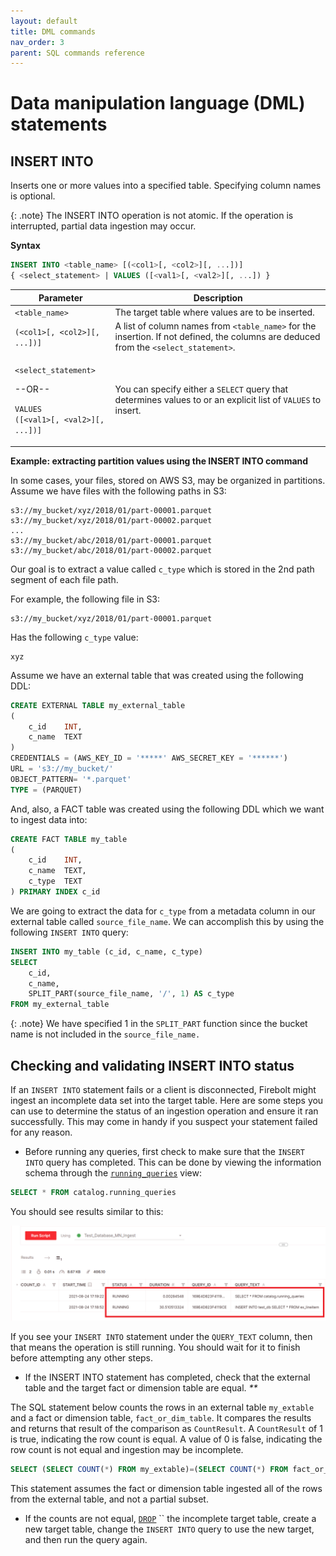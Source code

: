 ```yaml
---
layout: default
title: DML commands
nav_order: 3
parent: SQL commands reference
---
```


# Data manipulation language (DML) statements

## INSERT INTO

Inserts one or more values into a specified table. Specifying column names is optional.

{: .note}
The INSERT INTO operation is not atomic. If the operation is interrupted, partial data ingestion may occur.

**Syntax**

```sql
INSERT INTO <table_name> [(<col1>[, <col2>][, ...])]
{ <select_statement> | VALUES ([<val1>[, <val2>][, ...]) }
```

| Parameter                                                                                                                | Description                                                                                                                          |
| ------------------------------------------------------------------------------------------------------------------------ | ------------------------------------------------------------------------------------------------------------------------------------ |
| `<table_name>`                                                                                                           | The target table where values are to be inserted.                                                                                    |
| `(<col1>[, <col2>][, ...])]`                                                                                             | A list of column names from `<table_name>` for the insertion. If not defined, the columns are deduced from the `<select_statement>`. |
| <p><code>&#x3C;select_statement></code></p><p>--OR--</p><p><code>VALUES ([&#x3C;val1>[, &#x3C;val2>][, ...])]</code></p> | You can specify either a `SELECT` query that determines values to or an explicit list of `VALUES` to insert.                         |

**Example: extracting partition values using the INSERT INTO command**

In some cases, your files, stored on AWS S3, may be organized in partitions. Assume we have files with the following paths in S3:

```
s3://my_bucket/xyz/2018/01/part-00001.parquet
s3://my_bucket/xyz/2018/01/part-00002.parquet
...
s3://my_bucket/abc/2018/01/part-00001.parquet
s3://my_bucket/abc/2018/01/part-00002.parquet
```

Our goal is to extract a value called `c_type` which is stored in the 2nd path segment of each file path.

For example, the following file in S3:

```
s3://my_bucket/xyz/2018/01/part-00001.parquet
```

Has the following `c_type` value:

```
xyz
```

Assume we have an external table that was created using the following DDL:

```sql
CREATE EXTERNAL TABLE my_external_table
(
    c_id    INT,
    c_name  TEXT
)
CREDENTIALS = (AWS_KEY_ID = '*****' AWS_SECRET_KEY = '******')
URL = 's3://my_bucket/'
OBJECT_PATTERN= '*.parquet'
TYPE = (PARQUET)
```

And, also, a FACT table was created using the following DDL which we want to ingest data into:

```sql
CREATE FACT TABLE my_table
(
    c_id    INT,
    c_name  TEXT,
    c_type  TEXT
) PRIMARY INDEX c_id
```

We are going to extract the data for `c_type` from a metadata column in our external table called `source_file_name`. We can accomplish this by using the following `INSERT INTO` query:

```sql
INSERT INTO my_table (c_id, c_name, c_type)
SELECT
    c_id,
    c_name,
    SPLIT_PART(source_file_name, '/', 1) AS c_type
FROM my_external_table
```

{: .note}
We have specified 1 in the `SPLIT_PART` function since the bucket name is not included in the `source_file_name.`

## **Checking and validating INSERT INTO status**

If an `INSERT INTO` statement fails or a client is disconnected, Firebolt might ingest an incomplete data set into the target table. Here are some steps you can use to determine the status of an ingestion operation and ensure it ran successfully. This may come in handy if you suspect your statement failed for any reason.

* Before running any queries, first check to make sure that the `INSERT INTO` query has completed. This can be done by viewing the information schema through the [`running_queries`](../../general-reference/information-schema/running-queries.md) view:

```sql
SELECT * FROM catalog.running_queries
```

You should see results similar to this:

![](../../assets/images/running_queries.png)

If you see your `INSERT INTO` statement under the `QUERY_TEXT` column, then that means the operation is still running. You should wait for it to finish before attempting any other steps.

* If the INSERT INTO statement has completed, check that the external table and the target fact or dimension table are equal. _\*\*_

The SQL statement below counts the rows in an external table `my_extable` and a fact or dimension table, `fact_or_dim_table`. It compares the results and returns that result of the comparison as `CountResult`. A `CountResult` of 1 is true, indicating the row count is equal. A value of 0 is false, indicating the row count is not equal and ingestion may be incomplete.

```sql
SELECT (SELECT COUNT(*) FROM my_extable)=(SELECT COUNT(*) FROM fact_or_dim_table) AS CountResult;
```

This statement assumes the fact or dimension table ingested all of the rows from the external table, and not a partial subset.

* If the counts are not equal, [`DROP`](https://docs.firebolt.io/sql-reference/commands/ddl-commands#drop) `` the incomplete target table, create a new target table, change the `INSERT INTO` query to use the new target, and then run the query again.
